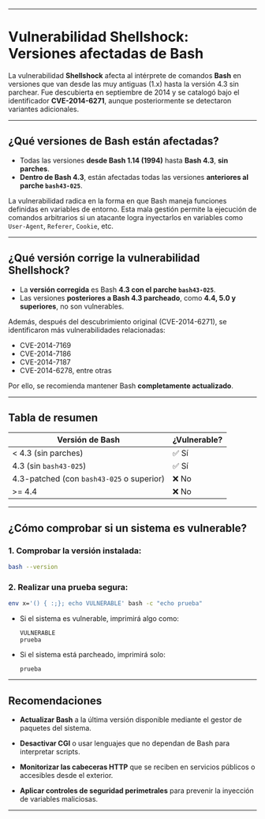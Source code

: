 
---
# Vulnerabilidad Shellshock: Versiones afectadas de Bash

La vulnerabilidad **Shellshock** afecta al intérprete de comandos **Bash** en versiones que van desde las muy antiguas (1.x) hasta la versión 4.3 sin parchear. Fue descubierta en septiembre de 2014 y se catalogó bajo el identificador **CVE-2014-6271**, aunque posteriormente se detectaron variantes adicionales.

---

## ¿Qué versiones de Bash están afectadas?

- Todas las versiones **desde Bash 1.14 (1994)** hasta **Bash 4.3**, **sin parches**.
- **Dentro de Bash 4.3**, están afectadas todas las versiones **anteriores al parche `bash43-025`**.

La vulnerabilidad radica en la forma en que Bash maneja funciones definidas en variables de entorno. Esta mala gestión permite la ejecución de comandos arbitrarios si un atacante logra inyectarlos en variables como `User-Agent`, `Referer`, `Cookie`, etc.

---

## ¿Qué versión corrige la vulnerabilidad Shellshock?

- La **versión corregida** es Bash **4.3 con el parche `bash43-025`**.
- Las versiones **posteriores a Bash 4.3 parcheado**, como **4.4, 5.0 y superiores**, no son vulnerables.

Además, después del descubrimiento original (CVE-2014-6271), se identificaron más vulnerabilidades relacionadas:

- CVE-2014-7169
- CVE-2014-7186
- CVE-2014-7187
- CVE-2014-6278, entre otras

Por ello, se recomienda mantener Bash **completamente actualizado**.

---

## Tabla de resumen

| Versión de Bash         | ¿Vulnerable? |
|-------------------------|--------------|
| < 4.3 (sin parches)     | ✅ Sí         |
| 4.3 (sin `bash43-025`)  | ✅ Sí         |
| 4.3-patched (con `bash43-025` o superior) | ❌ No        |
| >= 4.4                  | ❌ No         |

---

## ¿Cómo comprobar si un sistema es vulnerable?

### 1. Comprobar la versión instalada:

```bash
bash --version
````

### 2. Realizar una prueba segura:

```bash
env x='() { :;}; echo VULNERABLE' bash -c "echo prueba"
```

- Si el sistema es vulnerable, imprimirá algo como:
    
    ```
    VULNERABLE
    prueba
    ```
    
- Si el sistema está parcheado, imprimirá solo:
    
    ```
    prueba
    ```
    

---

## Recomendaciones

- **Actualizar Bash** a la última versión disponible mediante el gestor de paquetes del sistema.
    
- **Desactivar CGI** o usar lenguajes que no dependan de Bash para interpretar scripts.
    
- **Monitorizar las cabeceras HTTP** que se reciben en servicios públicos o accesibles desde el exterior.
    
- **Aplicar controles de seguridad perimetrales** para prevenir la inyección de variables maliciosas.
    

---
